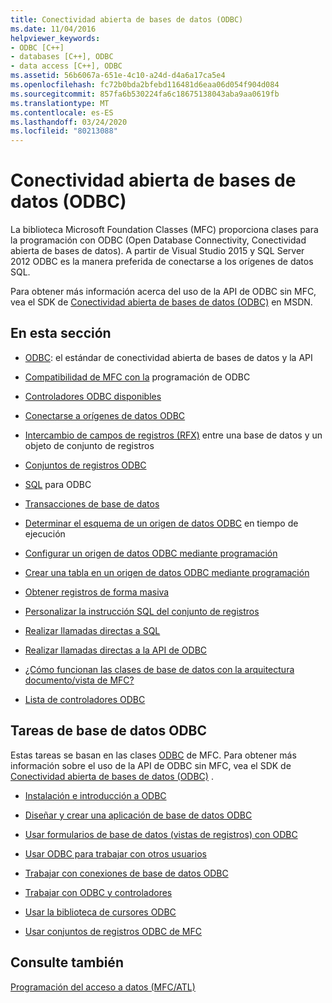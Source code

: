 ```yaml
---
title: Conectividad abierta de bases de datos (ODBC)
ms.date: 11/04/2016
helpviewer_keywords:
- ODBC [C++]
- databases [C++], ODBC
- data access [C++], ODBC
ms.assetid: 56b6067a-651e-4c10-a24d-d4a6a17ca5e4
ms.openlocfilehash: fc72b0bda2bfebd116481d6eaa06d054f904d084
ms.sourcegitcommit: 857fa6b530224fa6c18675138043aba9aa0619fb
ms.translationtype: MT
ms.contentlocale: es-ES
ms.lasthandoff: 03/24/2020
ms.locfileid: "80213088"
---
```

# <a name="open-database-connectivity-odbc"></a>Conectividad abierta de bases de datos (ODBC)

La biblioteca Microsoft Foundation Classes (MFC) proporciona clases para la programación con ODBC (Open Database Connectivity, Conectividad abierta de bases de datos). A partir de Visual Studio 2015 y SQL Server 2012 ODBC es la manera preferida de conectarse a los orígenes de datos SQL.

Para obtener más información acerca del uso de la API de ODBC sin MFC, vea el SDK de [Conectividad abierta de bases de datos (ODBC)](/sql/odbc/microsoft-open-database-connectivity-odbc) en MSDN.

## <a name="in-this-section"></a>En esta sección

- [ODBC](odbc-basics.md): el estándar de conectividad abierta de bases de datos y la API

- [Compatibilidad de MFC con la](odbc-and-mfc.md) programación de ODBC

- [Controladores ODBC disponibles](odbc-driver-list.md)

- [Conectarse a orígenes de datos ODBC](data-source-managing-connections-odbc.md)

- [Intercambio de campos de registros (RFX)](record-field-exchange-rfx.md) entre una base de datos y un objeto de conjunto de registros

- [Conjuntos de registros ODBC](recordset-odbc.md)

- [SQL](sql.md) para ODBC

- [Transacciones de base de datos](transaction-odbc.md)

- [Determinar el esquema de un origen de datos ODBC](data-source-determining-the-schema-of-the-data-source-odbc.md) en tiempo de ejecución

- [Configurar un origen de datos ODBC mediante programación](data-source-programmatically-configuring-an-odbc-data-source.md)

- [Crear una tabla en un origen de datos ODBC mediante programación](data-source-programmatically-creating-a-table-in-an-odbc-data-source.md)

- [Obtener registros de forma masiva](recordset-fetching-records-in-bulk-odbc.md)

- [Personalizar la instrucción SQL del conjunto de registros](sql-customizing-your-recordsets-sql-statement-odbc.md)

- [Realizar llamadas directas a SQL](sql-making-direct-sql-calls-odbc.md)

- [Realizar llamadas directas a la API de ODBC](odbc-calling-odbc-api-functions-directly.md)

- [¿Cómo funcionan las clases de base de datos con la arquitectura documento/vista de MFC?](working-with-documents-and-views.md)

- [Lista de controladores ODBC](odbc-driver-list.md)

## <a name="odbc-database-tasks"></a>Tareas de base de datos ODBC

Estas tareas se basan en las clases [ODBC](odbc-basics.md) de MFC. Para obtener más información sobre el uso de la API de ODBC sin MFC, vea el SDK de [Conectividad abierta de bases de datos (ODBC)](/sql/odbc/microsoft-open-database-connectivity-odbc) .

- [Instalación e introducción a ODBC](installing-and-getting-started-with-odbc.md)

- [Diseñar y crear una aplicación de base de datos ODBC](design-and-create-an-odbc-database-application.md)

- [Usar formularios de base de datos (vistas de registros) con ODBC](use-database-forms-record-views-with-odbc.md)

- [Usar ODBC para trabajar con otros usuarios](use-odbc-to-work-with-other-users.md)

- [Trabajar con conexiones de base de datos ODBC](work-with-odbc-database-connections.md)

- [Trabajar con ODBC y controladores](work-with-odbc-and-drivers.md)

- [Usar la biblioteca de cursores ODBC](use-the-odbc-cursor-library.md)

- [Usar conjuntos de registros ODBC de MFC](use-mfc-odbc-recordsets.md)

## <a name="see-also"></a>Consulte también

[Programación del acceso a datos (MFC/ATL)](../../data/data-access-programming-mfc-atl.md)

